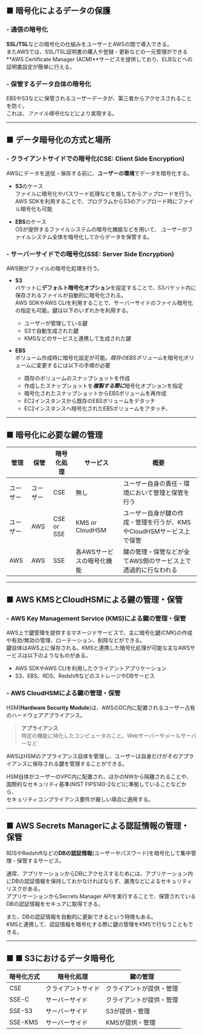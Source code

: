 ## ■ 暗号化によるデータの保護
### - 通信の暗号化
**SSL/TSL**などの暗号化の仕組みをユーザーとAWSの間で導入できる。  
またAWSでは、SSL/TSL証明書の購入や登録・更新などの一元管理ができる**AWS Certificate Manager (ACM)**サービスを提供しており、ELBなどへの証明書設定が簡単に行える。

### - 保管するデータ自体の暗号化
EBSやS3などに保管されるユーザーデータが、第三者からアクセスされることを防ぐ。  
これは、*ファイル暗号化*などにより実現する。

***
## ■ データ暗号化の方式と場所
### - クライアントサイドでの暗号化(CSE: Client Side Encryption)
AWSにデータを送信・保存する前に、**ユーザーの環境**でデータを暗号化する。

- **S3**のケース  
  ファイルに暗号化やパスワード処理などを施してからアップロードを行う。  
  AWS SDKを利用することで、プログラムからS3のアップロード時にファイル暗号化も可能

- **EBS**のケース  
  OSが提供するファイルシステムの暗号化機能などを用いて、
  ユーザーがファイルシステム全体を暗号化してからデータを保管する。

### - サーバーサイドでの暗号化(SSE: Server Side Encryption)
AWS側がファイルの暗号化処理を行う。

- **S3**  
  バケットに**デフォルト暗号化オプション**を設定することで、S3バケット内に保存されるファイルが自動的に暗号化される。  
  AWS SDKやAWS CLIを利用することで、サーバーサイドのファイル暗号化の指定も可能。鍵は以下のいずれかを利用する。
  * ユーザーが管理している鍵
  * S3で自動生成された鍵
  * KMSなどのサービスと連携して生成された鍵

- **EBS**  
  ボリューム作成時に暗号化設定が可能。*既存のEBSボリューム*を暗号化ボリュームに変更するには以下の手順が必要
  * 既存のボリュームのスナップショットを作成
  * 作成したスナップショットを***複製する際に***暗号化オプションを指定
  * 暗号化されたスナップショットからEBSボリュームを再作成
  * EC2インスタンスから既存のEBSボリュームをデタッチ
  * EC2インスタンスへ暗号化されたEBSボリュームをアタッチ、

***
## ■ 暗号化に必要な鍵の管理
|管理|保管|暗号化処理|サービス|概要|
|----|----|----------|--------|----|
|ユーザー|ユーザー|CSE|無し|ユーザー自身の責任・環境において管理と保管を行う|
|ユーザー|AWS|CSE or SSE|KMS or CloudHSM|ユーザー自身が鍵の作成・管理を行うが、KMSやCloudHSMサービス上で保管|
|AWS|AWS|SSE|各AWSサービスの暗号化機能|鍵の管理・保管などが全てAWS側のサービス上で透過的に行なわれる|

***
## ■ AWS KMSとCloudHSMによる鍵の管理・保管
### - AWS Key Management Service (KMS)による鍵の管理・保管
AWS上で鍵管理を提供するマネージドサービスで、主に暗号化鍵(CMK)の作成や有効/無効の管理、ローテーション、削除などができる。  
鍵自体はAWS上に保存される。KMSと連携した暗号化処理が可能な主なAWSサービスは以下のようなものがある。
* AWS SDKやAWS CLIを利用したクライアントアプリケーション
* S3、EBS、RDS、RedshiftなどのストレージやDBサービス

### - AWS CloudHSMによる鍵の管理・保管
HSM(**Hardware Security Module**)は、AWSのDC内に配置されるユーザー占有のハードウェアアプライアンス。
>**アプライアンス**  
特定の機能に特化したコンピュータのこと。Webサーバーやメールサーバーなど  

AWSはHSMのアプライアンス自体を管理し、ユーザーは自身だけがそのアプライアンスに保存される鍵を管理することができる。

HSM自体がユーザーのVPC内に配置され、ほかのNWから隔離されることや、国際的なセキュリティ基準(NIST FIPS140-2など)に準拠していることなどから、  
セキュリティコンプライアンス要件が厳しい場合に適用する。

***
## ■ AWS Secrets Managerによる認証情報の管理・保管
RDSやRedshiftなどの**DBの認証情報**(ユーザーやパスワード)を暗号化して集中管理・保管するサービス。

通常、アプリケーションからDBにアクセスするためには、アプリケーション内にDBの認証情報を保持しておかなければならず、漏洩などによるセキュリティリスクがある。  
アプリケーションからSecrets Manager APIを実行することで、保管されているDBの認証情報をセキュアに取得できる。

また、DBの認証情報を自動的に更新できるという特徴もある。  
KMSと連携して、認証情報を暗号化する際に鍵の管理をKMSで行なうこともできる。

***
## ■ ■ S3におけるデータ暗号化
|暗号化方式|暗号化処理|鍵の管理|
|----------|----------|--------|
|CSE|クライアントサイド|クライアントが提供・管理|
|SSE-C|サーバーサイド|クライアントが提供・管理|
|SSE-S3|サーバーサイド|S3が提供・管理|
|SSE-KMS|サーバーサイド|KMSが提供・管理|